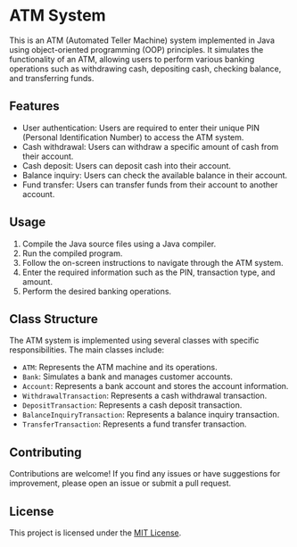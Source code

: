 # ATM System

This is an ATM (Automated Teller Machine) system implemented in Java using object-oriented programming (OOP) principles. It simulates the functionality of an ATM, allowing users to perform various banking operations such as withdrawing cash, depositing cash, checking balance, and transferring funds.

## Features

- User authentication: Users are required to enter their unique PIN (Personal Identification Number) to access the ATM system.
- Cash withdrawal: Users can withdraw a specific amount of cash from their account.
- Cash deposit: Users can deposit cash into their account.
- Balance inquiry: Users can check the available balance in their account.
- Fund transfer: Users can transfer funds from their account to another account.

## Usage

1. Compile the Java source files using a Java compiler.
2. Run the compiled program.
3. Follow the on-screen instructions to navigate through the ATM system.
4. Enter the required information such as the PIN, transaction type, and amount.
5. Perform the desired banking operations.

## Class Structure

The ATM system is implemented using several classes with specific responsibilities. The main classes include:

- `ATM`: Represents the ATM machine and its operations.
- `Bank`: Simulates a bank and manages customer accounts.
- `Account`: Represents a bank account and stores the account information.
- `WithdrawalTransaction`: Represents a cash withdrawal transaction.
- `DepositTransaction`: Represents a cash deposit transaction.
- `BalanceInquiryTransaction`: Represents a balance inquiry transaction.
- `TransferTransaction`: Represents a fund transfer transaction.

## Contributing

Contributions are welcome! If you find any issues or have suggestions for improvement, please open an issue or submit a pull request.

## License

This project is licensed under the [MIT License](LICENSE).
